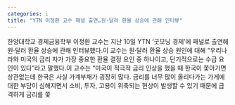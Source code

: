 ```yaml
---
categories: i
title: "YTN 이정환 교수 패널 출연…원·달러 환율 상승에 관해 인터뷰"
---
```

한양대학교 경제금융학부 이정환 교수는 지난 10일 YTN ‘굿모닝 경제’에 패널로 출연해 원·달러 환율 상승에 관해 인터뷰했다.이 교수는 원·달러 환율 상승 원인에 대해 “우리나라와 미국의 금리 차가 가장 중요한 환율 결정 요인 중 하나이고, 단기적으로는 수급 요인이 있다”라고 말했다.이 교수는 “미국이 적극적 금리 인상을 했을 때 한국이 쫓아가면 상관없는데 한국은 사실 가계부채가 굉장히 많다. 금리를 너무 많이 올리다가는 가게에 대한 부담이 심해지면서 소비, 투자, 고용이 위축되는 현상이 발생할 수 있기 때문에 급격하게 금리를 쫓